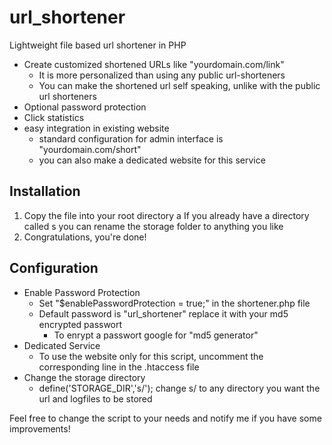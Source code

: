 url_shortener
=============

Lightweight file based url shortener in PHP

- Create customized shortened URLs like "yourdomain.com/link"
  - It is more personalized than using any public url-shorteners
  - You can make the shortened url self speaking, unlike with the public url shorteners
- Optional password protection
- Click statistics
- easy integration in existing website
  - standard configuration for admin interface is "yourdomain.com/short"
  - you can also make a dedicated website for this service

Installation
------------
1. Copy the file into your root directory
  a If you already have a directory called s you can rename the storage folder to anything you like
2. Congratulations, you're done!

Configuration
-------------

- Enable Password Protection
  - Set "$enablePasswordProtection = true;" in the shortener.php file
  - Default password is "url_shortener" replace it with your md5 encrypted passwort
    - To enrypt a passwort google for "md5 generator"
- Dedicated Service
  - To use the website only for this script, uncomment the corresponding line in the .htaccess file
- Change the storage directory
  - define('STORAGE_DIR','s/'); change s/ to any directory you want the url and logfiles to be stored

Feel free to change the script to your needs and notify me if you have some improvements!

